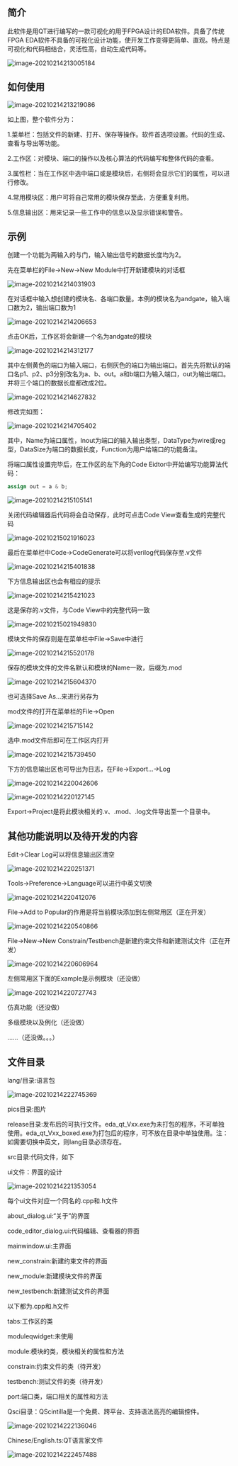 ## 简介

此软件是用QT进行编写的一款可视化的用于FPGA设计的EDA软件。具备了传统FPGA EDA软件不具备的可视化设计功能，使开发工作变得更简单、直观。特点是可视化和代码相结合，灵活性高，自动生成代码等。

![image-20210214213005184](pics/image-20210214213005184.png)

## 如何使用

![image-20210214213219086](pics/image-20210214213219086.png)

如上图，整个软件分为：

1.菜单栏：包括文件的新建、打开、保存等操作。软件首选项设置。代码的生成、查看与导出等功能。

2.工作区：对模块、端口的操作以及核心算法的代码编写和整体代码的查看。

3.属性栏：当在工作区中选中端口或是模块后，右侧将会显示它们的属性，可以进行修改。

4.常用模块区：用户可将自己常用的模块保存至此，方便重复利用。

5.信息输出区：用来记录一些工作中的信息以及显示错误和警告。

## 示例

创建一个功能为两输入的与门，输入输出信号的数据长度均为2。

先在菜单栏的File->New->New Module中打开新建模块的对话框

![image-20210214214031903](pics/image-20210214214031903.png)

在对话框中输入想创建的模块名、各端口数量。本例的模块名为andgate，输入端口数为2，输出端口数为1

![image-20210214214206653](pics/image-20210214214206653.png)

点击OK后，工作区将会新建一个名为andgate的模块

![image-20210214214312177](pics/image-20210214214312177.png)

其中左侧黄色的端口为输入端口，右侧灰色的端口为输出端口。首先先将默认的端口名p1、p2、p3分别改名为a、b、out。a和b端口为输入端口，out为输出端口。并将三个端口的数据长度都改成2位。

![image-20210214214627832](pics/image-20210214214627832.png)

修改完如图：

![image-20210214214705402](pics/image-20210214214705402.png)

其中，Name为端口属性，Inout为端口的输入输出类型，DataType为wire或reg型，DataSize为端口的数据长度，Function为用户给端口的功能备注。

将端口属性设置完毕后，在工作区的左下角的Code Eidtor中开始编写功能算法代码：

```verilog
assign out = a & b;
```

![image-20210214215105141](pics/image-20210214215105141.png)

关闭代码编辑器后代码将会自动保存，此时可点击Code View查看生成的完整代码

![image-20210215021916023](pics/image-20210215021916023.png)

最后在菜单栏中Code->CodeGenerate可以将verilog代码保存至.v文件

![image-20210214215401838](pics/image-20210214215401838.png)

下方信息输出区也会有相应的提示

![image-20210214215421023](pics/image-20210214215421023.png)

这是保存的.v文件，与Code View中的完整代码一致

![image-20210215021949830](pics/image-20210215021949830.png)

模块文件的保存则是在菜单栏中File->Save中进行

![image-20210214215520178](pics/image-20210214215520178.png)

保存的模块文件的文件名默认和模块的Name一致，后缀为.mod

![image-20210214215604370](pics/image-20210214215604370.png)

也可选择Save As...来进行另存为

mod文件的打开在菜单栏的File->Open

![image-20210214215715142](pics/image-20210214215715142.png)

选中.mod文件后即可在工作区内打开

![image-20210214215739450](pics/image-20210214215739450.png)

下方的信息输出区也可导出为日志，在File->Export...->Log

![image-20210214220042606](pics/image-20210214220042606.png)

![image-20210214220127145](pics/image-20210214220127145.png)

Export->Project是将此模块相关的.v、.mod、.log文件导出至一个目录中。

## 其他功能说明以及待开发的内容

Edit->Clear Log可以将信息输出区清空

![image-20210214220251371](pics/image-20210214220251371.png)

Tools->Preference->Language可以进行中英文切换

![image-20210214220412076](pics/image-20210214220412076.png)

File->Add to Popular的作用是将当前模块添加到左侧常用区（正在开发）

![image-20210214220540866](pics/image-20210214220540866.png)

File->New->New Constrain/Testbench是新建约束文件和新建测试文件（正在开发）

![image-20210214220606964](pics/image-20210214220606964.png)

左侧常用区下面的Example是示例模块（还没做）

![image-20210214220727743](pics/image-20210214220727743.png)

仿真功能（还没做）

多级模块以及例化（还没做）

……（还没做。。。）

## 文件目录

lang/目录:语言包

![image-20210214222745369](pics/image-20210214222745369.png)

pics目录:图片

release目录:发布后的可执行文件。eda_qt_Vxx.exe为未打包的程序，不可单独使用。eda_qt_Vxx_boxed.exe为打包后的程序，可不放在目录中单独使用。注：如需要切换中英文，则lang目录必须存在。

src目录:代码文件，如下

ui文件：界面的设计

![image-20210214221353054](pics/image-20210214221353054.png)

每个ui文件对应一个同名的.cpp和.h文件

about_dialog.ui:“关于”的界面

code_editor_dialog.ui:代码编辑、查看器的界面

mainwindow.ui:主界面

new_constrain:新建约束文件的界面

new_module:新建模块文件的界面

new_testbench:新建测试文件的界面

以下都为.cpp和.h文件

tabs:工作区的类

moduleqwidget:未使用

module:模块的类，模块相关的属性和方法

constrain:约束文件的类（待开发）

testbench:测试文件的类（待开发）

port:端口类，端口相关的属性和方法

Qsci目录：QScintilla是一个免费、跨平台、支持语法高亮的编辑控件。

![image-20210214222136046](pics/image-20210214222136046.png)

Chinese/English.ts:QT语言家文件

![image-20210214222457488](pics/image-20210214222457488.png)



















